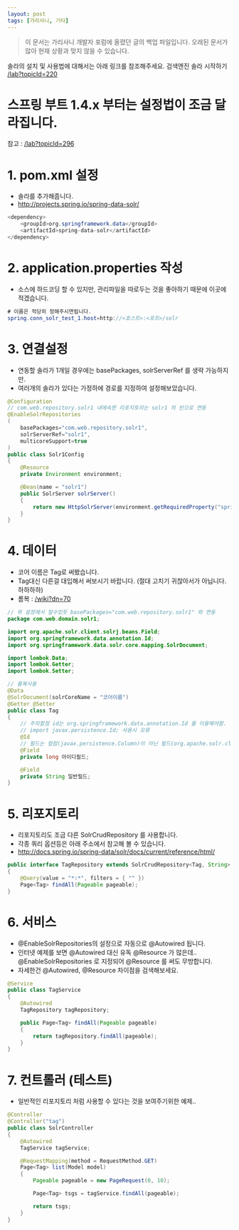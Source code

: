 ```yaml
---
layout: post
tags: [가리사니, 기타]
---
```


> 이 문서는 가리사니 개발자 포럼에 올렸던 글의 백업 파일입니다.
오래된 문서가 많아 현재 상황과 맞지 않을 수 있습니다.


솔라의 설치 및 사용법에 대해서는 아래 링크를 참조해주세요.
검색엔진 솔라 시작하기
[/lab?topicId=220](/lab?topicId=220)


# 스프링 부트 1.4.x 부터는 설정법이 조금 달라집니다.
참고 : [/lab?topicId=296](/lab?topicId=296)


# 1. pom.xml 설정
- 솔라를 추가해줍니다.
- http://projects.spring.io/spring-data-solr/
``` java
<dependency>
	<groupId>org.springframework.data</groupId>
	<artifactId>spring-data-solr</artifactId>
</dependency>
```


# 2. application.properties 작성
- 소스에 하드코딩 할 수 있지만, 관리파일을 따로두는 것을 좋아하기 때문에 이곳에 적겠습니다.
``` java
# 이름은 적당히 정해주시면됩니다.
spring.conn_solr_test_1.host=http://<호스트>:<포트>/solr
```


# 3. 연결설정
- 연동할 솔라가 1개일 경우에는 basePackages, solrServerRef 를 생략 가능하지만.
- 여러개의 솔라가 있다는 가정하에 경로를 지정하여 설정해보았습니다.
``` java
@Configuration
// com.web.repository.solr1 내에속한 리포지토리는 solr1 의 빈으로 연동
@EnableSolrRepositories
(
	basePackages="com.web.repository.solr1",
	solrServerRef="solr1",
	multicoreSupport=true
)
public class Solr1Config
{
	@Resource
    private Environment environment;

	@Bean(name = "solr1")
    public SolrServer solrServer()
	{
        return new HttpSolrServer(environment.getRequiredProperty("spring.conn_solr_test_1.host"));
    }
}
```


# 4. 데이터
- 코어 이름은 Tag로 써봤습니다.
- Tag대신 다른걸 대입해서 써보시기 바랍니다.
(절대 고치기 귀찮아서가 아닙니다. 하하하하)
- 롬복 : [/wiki?dn=70](/wiki?dn=70)
``` java
// 위 설정에서 알수있듯 basePackages="com.web.repository.solr1" 와 연동
package com.web.domain.solr1;

import org.apache.solr.client.solrj.beans.Field;
import org.springframework.data.annotation.Id;
import org.springframework.data.solr.core.mapping.SolrDocument;

import lombok.Data;
import lombok.Getter;
import lombok.Setter;

// 롬복사용
@Data
@SolrDocument(solrCoreName = "코어이름")
@Getter @Setter
public class Tag
{
	// 주의할점 id는 org.springframework.data.annotation.Id 를 이용해야함.
	// import javax.persistence.Id; 사용시 오류
	@Id
	// 필드는 컬럼(javax.persistence.Column)이 아닌 필드(org.apache.solr.client.solrj.beans.Field)를 써야합니다.
	@Field
	private long 아이디필드;

	@Field
	private String 일반필드;
}
```


# 5. 리포지토리
- 리포지토리도 조금 다른 SolrCrudRepository 를 사용합니다.
- 각종 쿼리 옵션등은 아래 주소에서 참고해 볼 수 있습니다.
- http://docs.spring.io/spring-data/solr/docs/current/reference/html/
``` java
public interface TagRepository extends SolrCrudRepository<Tag, String>
{
	@Query(value = "*:*", filters = { "" })
	Page<Tag> findAll(Pageable pageable);
}
```


# 6. 서비스
- @EnableSolrRepositories의 설정으로 자동으로 @Autowired 됩니다.
- 인터넷 예제를 보면 @Autowired 대신 유독 @Resource 가 많은데.. @EnableSolrRepositories 로 지정되어 @Resource 를 써도 무방합니다.
- 자세한건 @Autowired, @Resource  차이점을 검색해보세요.
``` java
@Service
public class TagService
{
	@Autowired
	TagRepository tagRepository;

	public Page<Tag> findAll(Pageable pageable)
	{
		return tagRepository.findAll(pageable);
	}
}
```


# 7. 컨트롤러 (테스트)
- 일반적인 리포지토리 처럼 사용할 수 있다는 것을 보여주기위한 예제..
``` java
@Controller
@Controller("tag")
public class SolrController
{
	@Autowired
	TagService tagService;

	@RequestMapping(method = RequestMethod.GET)
	Page<Tag> list(Model model)
	{
		Pageable pageable = new PageRequest(0, 10);

		Page<Tag> tsgs = tagService.findAll(pageable);

		return tsgs;
	}
}
```